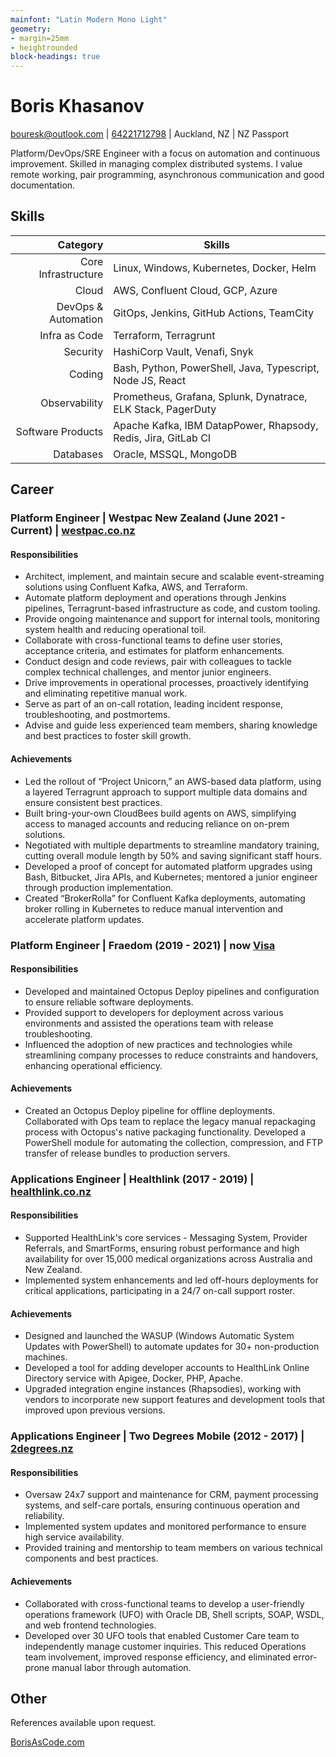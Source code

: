 ```yaml
---
mainfont: "Latin Modern Mono Light"
geometry:
- margin=25mm
- heightrounded
block-headings: true
---
```


# Boris Khasanov

[bouresk@outlook.com](mailto:bouresk@outlook.com) |
[64221712798](tel:64221712798) | Auckland, NZ | NZ Passport

Platform/DevOps/SRE Engineer with a focus on automation and continuous
improvement. Skilled in managing complex distributed systems. I value remote
working, pair programming, asynchronous communication and good documentation.

## Skills

| Category                | Skills |
|------------------------:|----------------------------------------------------------------|
| Core Infrastructure     | Linux, Windows, Kubernetes, Docker, Helm |
| Cloud                   | AWS, Confluent Cloud, GCP, Azure |
| DevOps & Automation     | GitOps, Jenkins, GitHub Actions, TeamCity |
| Infra as Code           | Terraform, Terragrunt |
| Security                | HashiCorp Vault, Venafi, Snyk |
| Coding                  | Bash, Python, PowerShell, Java, Typescript, Node JS, React |
| Observability           | Prometheus, Grafana, Splunk, Dynatrace, ELK Stack, PagerDuty |
| Software Products       | Apache Kafka, IBM DatapPower, Rhapsody, Redis, Jira, GitLab CI |
| Databases               | Oracle, MSSQL, MongoDB |

## Career

### Platform Engineer | Westpac New Zealand (June 2021 - Current) | [westpac.co.nz](https://westpac.co.nz/)

#### Responsibilities

- Architect, implement, and maintain secure and scalable event-streaming
  solutions using Confluent Kafka, AWS, and Terraform.
- Automate platform deployment and operations through Jenkins pipelines,
  Terragrunt-based infrastructure as code, and custom tooling.
- Provide ongoing maintenance and support for internal tools, monitoring system
  health and reducing operational toil.
- Collaborate with cross-functional teams to define user stories, acceptance
  criteria, and estimates for platform enhancements.
- Conduct design and code reviews, pair with colleagues to tackle complex
  technical challenges, and mentor junior engineers.
- Drive improvements in operational processes, proactively identifying and
  eliminating repetitive manual work.
- Serve as part of an on-call rotation, leading incident response,
  troubleshooting, and postmortems.
- Advise and guide less experienced team members, sharing knowledge and best
  practices to foster skill growth.

#### Achievements

- Led the rollout of “Project Unicorn,” an AWS-based data platform, using a
  layered Terragrunt approach to support multiple data domains and ensure
  consistent best practices.  
- Built bring-your-own CloudBees build agents on AWS, simplifying access to
  managed accounts and reducing reliance on on-prem solutions.  
- Negotiated with multiple departments to streamline mandatory training, cutting
  overall module length by 50% and saving significant staff hours.  
- Developed a proof of concept for automated platform upgrades using Bash,
  Bitbucket, Jira APIs, and Kubernetes; mentored a junior engineer through
  production implementation.  
- Created “BrokerRolla” for Confluent Kafka deployments, automating broker
  rolling in Kubernetes to reduce manual intervention and accelerate platform
  updates.

### Platform Engineer | Fraedom (2019 - 2021) | now [Visa](https://developer.visa.com/use-cases/partner-showcase/fraedom)

#### Responsibilities

- Developed and maintained Octopus Deploy pipelines and configuration to ensure
reliable software deployments.
- Provided support to developers for deployment across various environments and
assisted the operations team with release troubleshooting.
- Influenced the adoption of new practices and technologies while streamlining
company processes to reduce constraints and handovers, enhancing operational
efficiency.

#### Achievements

- Created an Octopus Deploy pipeline for offline deployments. Collaborated with
Ops team to replace the legacy manual repackaging process with Octopus's native
packaging functionality. Developed a PowerShell module for automating the
collection, compression, and FTP transfer of release bundles to production
servers.

### Applications Engineer | Healthlink (2017 - 2019) | [healthlink.co.nz](https://healthlink.co.nz)

#### Responsibilities

- Supported HealthLink's core services - Messaging System, Provider Referrals,
and SmartForms, ensuring robust performance and high availability for over
15,000 medical organizations across Australia and New Zealand.
- Implemented system enhancements and led off-hours deployments for critical
applications, participating in a 24/7 on-call support roster.

#### Achievements

- Designed and launched the WASUP (Windows Automatic System Updates with
PowerShell) to automate updates for 30+ non-production machines.
- Developed a tool for adding developer accounts to HealthLink Online Directory
service with Apigee, Docker, PHP, Apache.
- Upgraded integration engine instances (Rhapsodies), working with vendors to
incorporate new support features and development tools that improved upon
previous versions.

### Applications Engineer | Two Degrees Mobile (2012 - 2017) | [2degrees.nz](https://2degrees.nz)

#### Responsibilities

- Oversaw 24x7 support and maintenance for CRM, payment processing systems, and
self-care portals, ensuring continuous operation and reliability.
- Implemented system updates and monitored performance to ensure high service
availability.
- Provided training and mentorship to team members on various technical
components and best practices.

#### Achievements

- Collaborated with cross-functional teams to develop a user-friendly operations
framework (UFO) with Oracle DB, Shell scripts, SOAP, WSDL, and web frontend
technologies.
- Developed over 30 UFO tools that enabled Customer Care team to independently
manage customer inquiries. This reduced Operations team involvement, improved
response efficiency, and eliminated error-prone manual labor through automation.

## Other

References available upon request.

[BorisAsCode.com](https://borisascode.com)
